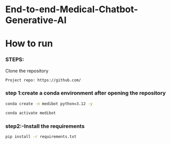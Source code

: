 # End-to-end-Medical-Chatbot-Generative-AI


# How to run
### STEPS:

Clone the repository

```bash
Project repo: https://github.com/
```

### step 1:create a conda environment after opening the repository

```bash
conda create -n medibot python=3.12 -y
```

```bash
conda activate medibot
```

### step2:-Install the requirements
```bash
pip install -r requirements.txt
```
